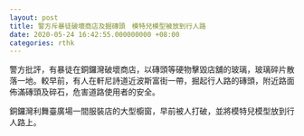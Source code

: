 ```yaml
---
layout: post
title: 警方斥暴徒破壞商店及掘磚頭　模特兒模型被放到行人路
date: 2020-05-24 16:42:55.000000000 +08:00
categories: rthk
---
```


警方批評，有暴徒在銅鑼灣破壞商店，以磚頭等硬物擊毀店舖的玻璃，玻璃碎片散落一地。較早前，有人在軒尼詩道近波斯富街一帶，掘起行人路的磚頭，附近路面佈滿磚頭及碎石，危害道路使用者的安全。

銅鑼灣利舞臺廣場一間服裝店的大型櫥窗，早前被人打破，並將模特兒模型放到行人路上。
